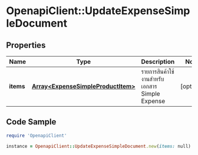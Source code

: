 # OpenapiClient::UpdateExpenseSimpleDocument

## Properties

Name | Type | Description | Notes
------------ | ------------- | ------------- | -------------
**items** | [**Array&lt;ExpenseSimpleProductItem&gt;**](ExpenseSimpleProductItem.md) | รายการสินค้าใช้งานสำหรับเอกสาร Simple Expense | [optional] 

## Code Sample

```ruby
require 'OpenapiClient'

instance = OpenapiClient::UpdateExpenseSimpleDocument.new(items: null)
```


